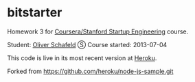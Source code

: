 bitstarter 
==========

Homework 3 for [Coursera/Stanford Startup Engineering][1] course.

Student: [Oliver Schafeld][2] Ⓢ 
Course started: 2013-07-04

This code is live in its most recent version at [Heroku][3].

Forked from https://github.com/heroku/node-js-sample.git 

[1]: https://class.coursera.org/startup-001 
[2]: https://twitter.com/nexxos_de 
[3]: http://evening-wave-3179.herokuapp.com/favicon.ico
